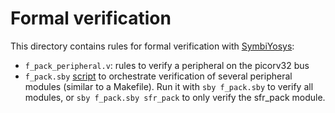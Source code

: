# Formal verification
This directory contains rules for formal verification with [SymbiYosys](https://symbiyosys.readthedocs.io/en/latest/index.html):

  * `f_pack_peripheral.v`: rules to verify a peripheral on the picorv32 bus
  * `f_pack.sby` [script](https://symbiyosys.readthedocs.io/en/latest/reference.html) to orchestrate verification of several peripheral modules (similar to a Makefile). Run it with `sby f_pack.sby` to verify all modules, or `sby f_pack.sby sfr_pack` to only verify the sfr_pack module.
